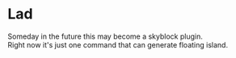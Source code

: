 # Lad
Someday in the future this may become a skyblock plugin.  
Right now it's just one command that can generate floating island.
